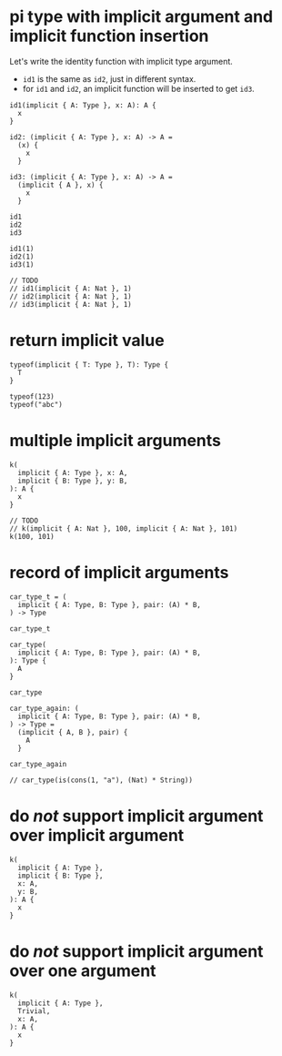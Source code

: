 # pi type with implicit argument and implicit function insertion

Let's write the identity function with implicit type argument.

- `id1` is the same as `id2`, just in different syntax.
- for `id1` and `id2`, an implicit function will be inserted to get `id3`.

``` cicada
id1(implicit { A: Type }, x: A): A {
  x
}

id2: (implicit { A: Type }, x: A) -> A =
  (x) {
    x
  }

id3: (implicit { A: Type }, x: A) -> A =
  (implicit { A }, x) {
    x
  }

id1
id2
id3

id1(1)
id2(1)
id3(1)

// TODO
// id1(implicit { A: Nat }, 1)
// id2(implicit { A: Nat }, 1)
// id3(implicit { A: Nat }, 1)
```

# return implicit value

``` cicada
typeof(implicit { T: Type }, T): Type {
  T
}

typeof(123)
typeof("abc")
```

# multiple implicit arguments

``` cicada
k(
  implicit { A: Type }, x: A,
  implicit { B: Type }, y: B,
): A {
  x
}

// TODO
// k(implicit { A: Nat }, 100, implicit { A: Nat }, 101)
k(100, 101)
```

# record of implicit arguments

``` cicada
car_type_t = (
  implicit { A: Type, B: Type }, pair: (A) * B,
) -> Type

car_type_t

car_type(
  implicit { A: Type, B: Type }, pair: (A) * B,
): Type {
  A
}

car_type

car_type_again: (
  implicit { A: Type, B: Type }, pair: (A) * B,
) -> Type =
  (implicit { A, B }, pair) {
    A
  }

car_type_again

// car_type(is(cons(1, "a"), (Nat) * String))
```

# do *not* support implicit argument over implicit argument

``` cicada counterexample
k(
  implicit { A: Type },
  implicit { B: Type },
  x: A,
  y: B,
): A {
  x
}
```

# do *not* support implicit argument over one argument

``` cicada counterexample
k(
  implicit { A: Type },
  Trivial,
  x: A,
): A {
  x
}
```

